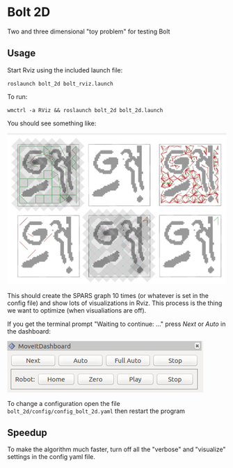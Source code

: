 # Bolt 2D

Two and three dimensional "toy problem" for testing Bolt

## Usage

Start Rviz using the included launch file:

```
roslaunch bolt_2d bolt_rviz.launch
```
To run:

```
wmctrl -a RViz && roslaunch bolt_2d bolt_2d.launch
```

You should see something like:

![](../bolt_hilgendorf/resources/bolt_2d.png)

This should create the SPARS graph 10 times (or whatever is set in the config file) and show lots of visualizations in Rviz. This process is the thing we want to optimize (when visualiations are off).

If you get the terminal prompt "Waiting to continue: ..." press *Next* or *Auto* in the dashboard:

![](../bolt_hilgendorf/resources/dashboard.png)

To change a configuration open the file ``bolt_2d/config/config_bolt_2d.yaml`` then restart the program

## Speedup

To make the algorithm much faster, turn off all the "verbose" and "visualize" settings in the config yaml file.
